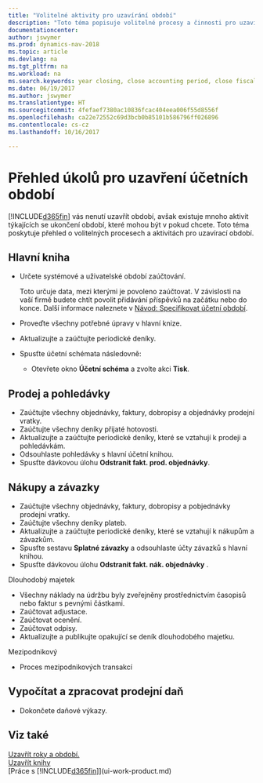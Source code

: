 ```yaml
---
title: "Volitelné aktivity pro uzavírání období"
description: "Toto téma popisuje volitelné procesy a činnosti pro uzavírání účetních období v Dynamics NAV."
documentationcenter: 
author: jswymer
ms.prod: dynamics-nav-2018
ms.topic: article
ms.devlang: na
ms.tgt_pltfrm: na
ms.workload: na
ms.search.keywords: year closing, close accounting period, close fiscal year, aging, creditor payments, vendor payments
ms.date: 06/19/2017
ms.author: jswymer
ms.translationtype: HT
ms.sourcegitcommit: 4fefaef7380ac10836fcac404eea006f55d8556f
ms.openlocfilehash: ca22e72552c69d3bcb0b85101b586796ff026896
ms.contentlocale: cs-cz
ms.lasthandoff: 10/16/2017

---
```

# <a name="overview-of-tasks-to-close-accounting-periods"></a>Přehled úkolů pro uzavření účetních období
[!INCLUDE[d365fin](includes/d365fin_md.md)] vás nenutí uzavřít období, avšak existuje mnoho aktivit týkajících se ukončení období, které mohou být v pokud chcete. Toto téma poskytuje přehled o volitelných procesech a aktivitách pro uzavírací období.  

## <a name="general-ledger"></a>Hlavní kniha
* Určete systémové a uživatelské období zaúčtování.  

    Toto určuje data, mezi kterými je povoleno zaúčtovat. V závislosti na vaší firmě budete chtít povolit přidávání příspěvků na začátku nebo do konce. Další informace naleznete v [Návod: Specifikovat účetní období](finance-how-specify-posting-periods.md).  
* Proveďte všechny potřebné úpravy v hlavní knize.  
* Aktualizujte a zaúčtujte periodické deníky.  
  <!--* Process Consolidations-->
* Spusťte účetní schémata následovně:  
  * Otevřete okno **Účetní schéma** a zvolte akci **Tisk**.  

## <a name="sales-and-receivables"></a>Prodej a pohledávky
* Zaúčtujte všechny objednávky, faktury, dobropisy a objednávky prodejní vratky.  
* Zaúčtujte všechny deníky přijaté hotovosti.  
* Aktualizujte a zaúčtujte periodické deníky, které se vztahují k prodeji a pohledávkám.  
* Odsouhlaste pohledávky s hlavní účetní knihou.  
* Spusťte dávkovou úlohu **Odstranit fakt. prod. objednávky**.  

## <a name="purchases-and-payables"></a>Nákupy a závazky
* Zaúčtujte všechny objednávky, faktury, dobropisy a pobjednávky prodejní vratky.  
* Zaúčtujte všechny deníky plateb.  
* Aktualizujte a zaúčtujte periodické deníky, které se vztahují k nákupům a závazkům.  
* Spusťte sestavu **Splatné závazky** a odsouhlaste účty závazků s hlavní knihou.  
* Spusťte dávkovou úlohu **Odstranit fakt. nák. objednávky** .  

Dlouhodobý majetek
* Všechny náklady na údržbu byly zveřejněny prostřednictvím časopisů nebo faktur s pevnými částkami.
* Zaúčtovat adjustace.
* Zaúčtovat ocenění.
* Zaúčtovat odpisy.
* Aktualizujte a publikujte opakující se deník dlouhodobého majetku.

Mezipodnikový
* Proces mezipodnikových transakcí

## <a name="calculate-and-process-sales-tax"></a>Vypočítat a zpracovat prodejní daň
* Dokončete daňové výkazy.  

## <a name="see-also"></a>Viz také
[Uzavřít roky a období.](year-close-years-periods.md)  
[Uzavřít knihy](year-close-books.md)  
[Práce s [!INCLUDE[d365fin](includes/d365fin_md.md)]](ui-work-product.md)

